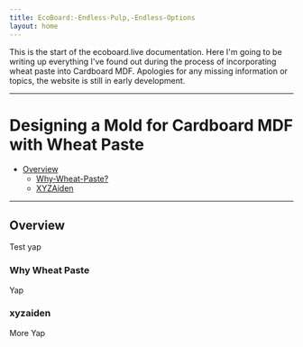 ```yaml
---
title: EcoBoard:-Endless-Pulp,-Endless-Options
layout: home
---
```


This is the start of the ecoboard.live documentation. Here I'm going to be writing up everything I've found out during the process of incorporating wheat paste into Cardboard MDF.
Apologies for any missing information or topics, the website is still in early development.

----

# Designing a Mold for Cardboard MDF with Wheat Paste

*   [Overview](#overview)
    *   [Why-Wheat-Paste?](#whywheatpaste)
    *   [XYZAiden](#xyzaiden)

----

## Overview
   Test yap

































   
### Why Wheat Paste
   Yap
### xyzaiden
   More Yap
